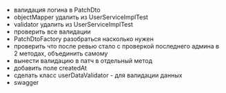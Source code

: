 - валидация логина в PatchDto
- objectMapper удалить из UserServiceImplTest
- validator удалить из UserServiceImplTest
- проверить все валидации 
- PatchDtoFactory разобраться насколько нужен
- проверить что после ревью стало с проверкой последнего админа в 2 методах, объединить самому
- вынести валидацию в патч в отдельный метод
- добавить поле createdAt
- сделать класс userDataValidator - для валидации данных
- swagger